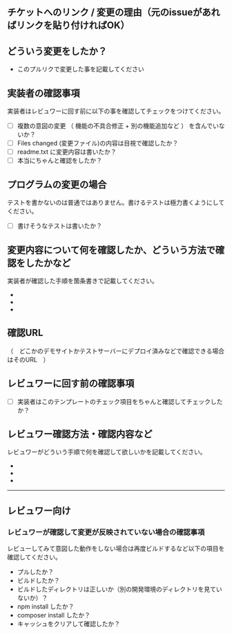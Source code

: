 ## チケットへのリンク / 変更の理由（元のissueがあればリンクを貼り付ければOK）


## どういう変更をしたか？

* このプルリクで変更した事を記載してください


## 実装者の確認事項

実装者はレビュワーに回す前に以下の事を確認してチェックをつけてください。

- [ ] 複数の意図の変更 （ 機能の不具合修正 + 別の機能追加など ） を含んでいないか？
- [ ] Files changed (変更ファイル)の内容は目視で確認したか？
- [ ] readme.txt に変更内容は書いたか？
- [ ] 本当にちゃんと確認をしたか？

## プログラムの変更の場合

テストを書かないのは普通ではありません。書けるテストは極力書くようにしてください。

- [ ] 書けそうなテストは書いたか？

## 変更内容について何を確認したか、どういう方法で確認をしたかなど

実装者が確認した手順を箇条書きで記載してください。

*
*
*

## 確認URL

（　どこかのデモサイトかテストサーバーにデプロイ済みなどで確認できる場合はそのURL　）

## レビュワーに回す前の確認事項

- [ ] 実装者はこのテンプレートのチェック項目をちゃんと確認してチェックしたか？

## レビュワー確認方法・確認内容など

レビュワーがどういう手順で何を確認して欲しいかを記載してください。

*
*
*

---

## レビュワー向け

### レビュワーが確認して変更が反映されていない場合の確認事項

レビューしてみて意図した動作をしない場合は再度ビルドするなど以下の項目を確認してください。

* プルしたか？
* ビルドしたか？
* ビルドしたディレクトリは正しいか（別の開発環境のディレクトリを見ていないか）？
* npm install したか？
* composer install したか？
* キャッシュをクリアして確認したか？